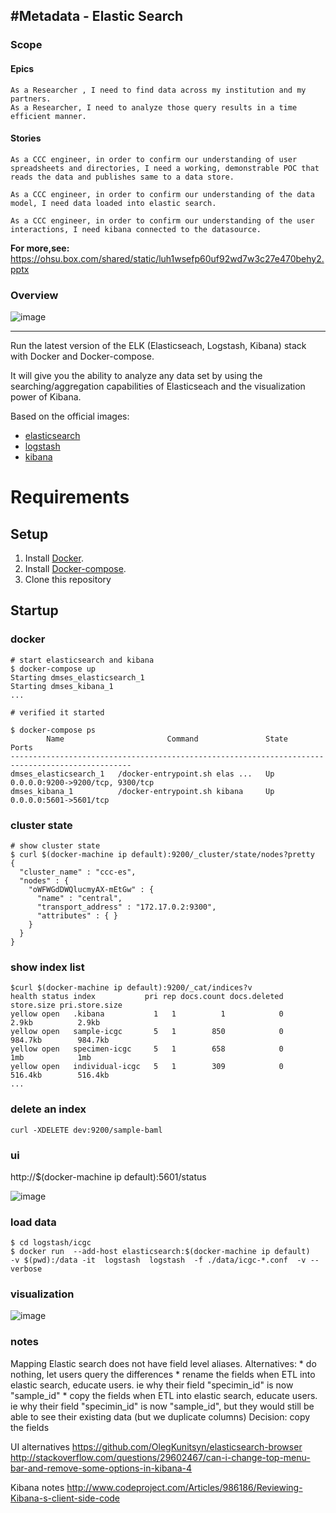 #Metadata - Elastic Search
---
###  Scope

#### Epics

```
As a Researcher , I need to find data across my institution and my partners.
As a Researcher, I need to analyze those query results in a time efficient manner.

```

#### Stories

```
As a CCC engineer, in order to confirm our understanding of user spreadsheets and directories, I need a working, demonstrable POC that reads the data and publishes same to a data store.  

As a CCC engineer, in order to confirm our understanding of the data model, I need data loaded into elastic search.  

As a CCC engineer, in order to confirm our understanding of the user interactions, I need kibana connected to the datasource.  

```

**For more,see:**
 https://ohsu.box.com/shared/static/luh1wsefp60uf92wd7w3c27e470behy2.pptx

### Overview

![image](https://cloud.githubusercontent.com/assets/47808/11165796/e41bcd7e-8ace-11e5-826f-5808d13bc79a.png)


---

Run the latest version of the ELK (Elasticseach, Logstash, Kibana) stack with Docker and Docker-compose.

It will give you the ability to analyze any data set by using the searching/aggregation capabilities of Elasticseach and the visualization power of Kibana.

Based on the official images:

* [elasticsearch](https://registry.hub.docker.com/_/elasticsearch/)
* [logstash](https://registry.hub.docker.com/_/logstash/)
* [kibana](https://registry.hub.docker.com/_/kibana/)

# Requirements

## Setup

1. Install [Docker](http://docker.io).
2. Install [Docker-compose](http://docs.docker.com/compose/install/).
3. Clone this repository

## Startup

### docker



```
# start elasticsearch and kibana
$ docker-compose up
Starting dmses_elasticsearch_1
Starting dmses_kibana_1
...

# verified it started

$ docker-compose ps
        Name                       Command               State                Ports
-------------------------------------------------------------------------------------------------
dmses_elasticsearch_1   /docker-entrypoint.sh elas ...   Up      0.0.0.0:9200->9200/tcp, 9300/tcp
dmses_kibana_1          /docker-entrypoint.sh kibana     Up      0.0.0.0:5601->5601/tcp

```

### cluster state

```
# show cluster state
$ curl $(docker-machine ip default):9200/_cluster/state/nodes?pretty
{
  "cluster_name" : "ccc-es",
  "nodes" : {
    "oWFWGdDWQlucmyAX-mEtGw" : {
      "name" : "central",
      "transport_address" : "172.17.0.2:9300",
      "attributes" : { }
    }
  }
}
```

### show index list
```
$curl $(docker-machine ip default):9200/_cat/indices?v
health status index           pri rep docs.count docs.deleted store.size pri.store.size
yellow open   .kibana           1   1          1            0      2.9kb          2.9kb
yellow open   sample-icgc       5   1        850            0    984.7kb        984.7kb
yellow open   specimen-icgc     5   1        658            0        1mb            1mb
yellow open   individual-icgc   5   1        309            0    516.4kb        516.4kb
...
```

### delete an index
```
curl -XDELETE dev:9200/sample-baml
```


### ui

http://$(docker-machine ip default):5601/status

![image](https://cloud.githubusercontent.com/assets/47808/11165839/afe4bf82-8ad0-11e5-9f6a-102e367c7fb2.png)

### load data

```
$ cd logstash/icgc
$ docker run  --add-host elasticsearch:$(docker-machine ip default)   -v $(pwd):/data -it  logstash  logstash  -f ./data/icgc-*.conf  -v --verbose

```

### visualization
![image](https://cloud.githubusercontent.com/assets/47808/11023573/9acaf5ce-8631-11e5-8297-42ddd015f5bb.png)

### notes

Mapping
  Elastic search does not have field level aliases.  Alternatives:
    * do nothing, let users query the differences
    * rename the fields when ETL into elastic search, educate users. ie  why their field "specimin_id" is now "sample_id"
    * copy the fields when ETL into elastic search, educate users. ie  why their field "specimin_id" is now "sample_id", but they would still be able to see their existing data (but we duplicate columns)
    Decision: copy the fields

UI alternatives
  https://github.com/OlegKunitsyn/elasticsearch-browser
  http://stackoverflow.com/questions/29602467/can-i-change-top-menu-bar-and-remove-some-options-in-kibana-4

Kibana notes
  http://www.codeproject.com/Articles/986186/Reviewing-Kibana-s-client-side-code
    
